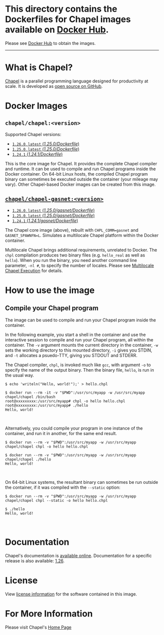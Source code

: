 #  This directory contains the Dockerfiles for Chapel images available on [Docker Hub](https://hub.docker.com/r/chapel/).
   Please see [Docker Hub](https://hub.docker.com/r/chapel/) to obtain the images.

---

# What is Chapel?

[Chapel](https://chapel-lang.org/) is a parallel programming language designed for productivity at scale. It is developed as [open source on GitHub](https://github.com/chapel-lang/chapel/).

# Docker Images

## `chapel/chapel:<version>`
Supported Chapel versions:
* [`1.26.0`, `latest` (_1.25.0/Dockerfile_)](https://github.com/chapel-lang/chapel/blob/release/1.26/util/dockerfiles/Dockerfile/)
* [`1.25.0`, `latest` (_1.25.0/Dockerfile_)](https://github.com/chapel-lang/chapel/blob/release/1.25/util/dockerfiles/Dockerfile/)
* [`1.24.1` (_1.24.1/Dockerfile_)](https://github.com/chapel-lang/chapel/blob/1.24.1/util/dockerfiles/Dockerfile)

This is the core image for Chapel. It provides the complete Chapel compiler and runtime.  It can be used to compile and run Chapel programs inside the Docker container. On 64-bit Linux hosts, the compiled Chapel program binary can sometimes be executed outside the container (your mileage may vary). Other Chapel-based Docker images can be created from this image.

## [`chapel/chapel-gasnet:<version>`](https://hub.docker.com/r/chapel/chapel-gasnet/)
* [`1.26.0`, `latest` (_1.25.0/gasnet/Dockerfile_)](https://github.com/chapel-lang/chapel/blob/release/1.25/util/dockerfiles/gasnet/Dockerfile/)
* [`1.25.0`, `latest` (_1.25.0/gasnet/Dockerfile_)](https://github.com/chapel-lang/chapel/blob/release/1.25/util/dockerfiles/gasnet/Dockerfile/)
* [`1.24.1` (_1.24.1/gasnet/Dockerfile_)](https://github.com/chapel-lang/chapel/blob/1.24.1/util/dockerfiles/gasnet/Dockerfile)

The Chapel core image (above), rebuilt with `CHPL_COMM=gasnet` and `GASNET_SPAWNFN=L`. Simulates a multilocale Chapel platform within the Docker container.

Multilocale Chapel brings additional requirements, unrelated to Docker. The `chpl` compilation produces two binary files (e.g. `hello_real` as well as `hello`). When you run the binary, you need another command line parameter, `-nl #`, to specify the number of locales. Please see [Multilocale Chapel Execution](https://chapel-lang.org/docs/usingchapel/multilocale.html) for details.

# How to use the image

## Compile your Chapel program

The image can be used to compile and run your Chapel program inside the container.

In the following example, you start a shell in the container and use the interactive session to compile and run your Chapel program, all within the container. The `-v` argument mounts the current directory in the container, `-w` sets the working directory to this mounted directory, `-i` gives you STDIN, and `-t` allocates a psuedo-TTY, giving you STDOUT and STDERR. 

The Chapel compiler, `chpl`, is invoked much like `gcc`, with argument `-o` to specify the name of the output binary. Then the binary file, `hello`, is run in the usual way.

```
$ echo 'writeln("Hello, world!");' > hello.chpl

$ docker run --rm -it -v "$PWD":/usr/src/myapp -w /usr/src/myapp chapel/chapel /bin/bash
root@xxxxxxxxx:/usr/src/myapp# chpl -o hello hello.chpl
root@xxxxxxxxx:/usr/src/myapp# ./hello
Hello, world!
```
&nbsp;

Alternatively, you could compile your program in one instance of the container, and run it in another, for the same end result. 
```
$ docker run --rm -v "$PWD":/usr/src/myapp -w /usr/src/myapp chapel/chapel chpl -o hello hello.chpl

$ docker run --rm -v "$PWD":/usr/src/myapp -w /usr/src/myapp chapel/chapel ./hello
Hello, world!
```
&nbsp;

On 64-bit Linux systems, the resultant binary can sometimes be run outside the container, if it was compiled with the `--static` option:
```
$ docker run --rm -v "$PWD":/usr/src/myapp -w /usr/src/myapp chapel/chapel chpl --static -o hello hello.chpl

$ ./hello
Hello, world!
```
&nbsp;

# Documentation

Chapel's documentation is [available online](https://chapel-lang.org/docs/).
Documentation for a specific release is also available: [1.26](https://chapel-lang.org/docs/1.26/).

# License

View [license information](https://chapel-lang.org/license.html) for the software contained in this image.

# For More Information

Please visit Chapel's [Home Page](https://chapel-lang.org/)
